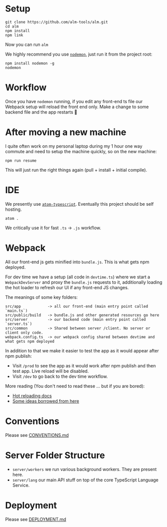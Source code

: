 # Setup
```
git clone https://github.com/alm-tools/alm.git
cd alm
npm install
npm link
```

Now you can run `alm`

We highly recommend you use [`nodemon`](https://github.com/remy/nodemon), just run it from the project root:

```
npm install nodemon -g
nodemon
```

# Workflow

Once you have `nodemon` running, if you edit any front-end ts file our Webpack setup will reload the front end only. Make a change to some backend file and the app restarts :rose:

# After moving a new machine
I quite often work on my personal laptop during my 1 hour one way commute and need to setup the machine quickly, so on the new machine:

```
npm run resume
```

This will just run the right things again (pull + install + initial compile).

# IDE
We presently use [`atom-typescript`](https://atom.io/packages/atom-typescript). Eventually this project should be self hosting.

```
atom .
```

We critically use it for fast `.ts` -> `.js` workflow.

# Webpack
All our front-end js gets minified into `bundle.js`. This is what gets npm deployed.

For dev time we have a setup (all code in `devtime.ts`) where we start a `WebpackDevServer` and proxy the `bundle.js` requests to it, additionally loading the hot loader to refresh our UI if any front-end JS changes.

The meanings of some key folders:
```
src/app            -> all our front-end (main entry point called `main.ts`)
src/public/build   -> bundle.js and other generated resources go here
src/server         -> our backend code (main entry point called `server.ts`)
src/common         -> Shared between server /client. No server or client only code.
webpack.config.ts  -> our webpack config shared between devtime and what gets npm deployed
```

In addition to that we make it easier to test the app as it would appear after npm publish:

* Visit `/prod` to see the app as it would work after npm publish and then test app. Live reload will be disabled.
* Visit `/dev` to go back to the dev time workflow.

More reading (You don't need to read these ... but if you are bored):
* [Hot reloading docs](https://github.com/webpack/docs/wiki/hot-module-replacement-with-webpack)
* [Some ideas borrowed from here](http://www.christianalfoni.com/articles/2015_04_19_The-ultimate-webpack-setup)

# Conventions
Please see [CONVENTIONS.md](./CONVENTIONS.md)


# Server Folder Structure

* `server/workers` we run various background workers. They are present here.
* `server/lang` our main API stuff on top of the core TypeScript Language Service.

# Deployment
Please see [DEPLOYMENT.md](./DEPLOYMENT.md)

